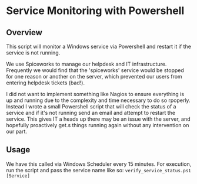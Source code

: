 Service Monitoring with Powershell
==================================

Overview
--------
This script will monitor a Windows service via Powershell and restart it if the service is not running.

We use Spiceworks to manage our helpdesk and IT infrastructure. Frequently we would find that the 'spiceworks' service would be stopped for one reason or another on the server, which prevented our users from entering helpdesk tickets (bad!).  

I did not want to implement something like Nagios to ensure everything is up and running due to the complexity and time necessary to do so rpoperly.  Instead I wrote a small Powershell script that will check the status of a service and if it's not running send an email and attempt to restart the service. This gives IT a heads up there may be an issue with the server, and hopefully proactively get.s things running again without any intervention on our part.

Usage
-----
We have this called via Windows Scheduler every 15 minutes. For execution, run the script and pass the service name like so: `verify_service_status.ps1 [Service]`
